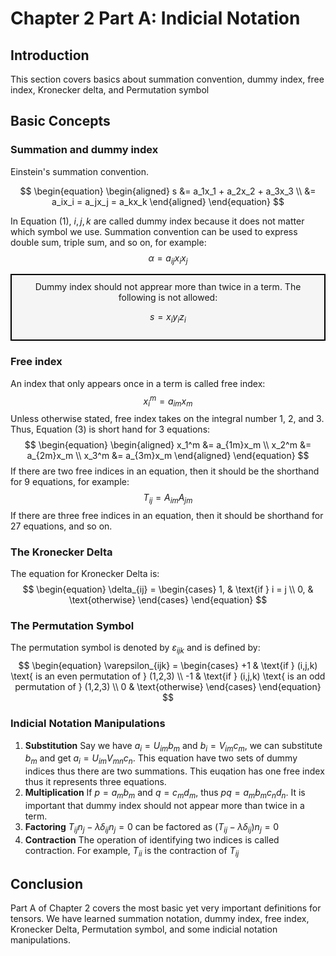 # Chapter 2 Part A: Indicial Notation

## Introduction

This section covers basics about summation convention, dummy index, free index, Kronecker delta, and Permutation symbol

## Basic Concepts

### Summation and dummy index

Einstein's summation convention. 

<!-- equation with equal sign aligned btween multiple lines -->
$$
\begin{equation}
\begin{aligned}
s &= a_1x_1 + a_2x_2 + a_3x_3 \\
  &= a_ix_i = a_jx_j = a_kx_k
\end{aligned}
\end{equation}
$$

In Equation (1), $i, j, k$ are called dummy index because it does not matter which symbol we use. Summation convention can be used to express double sum, triple sum, and so on, for example:
$$
\begin{equation}
α = a_{ij}x_ix_j
\end{equation}
$$

<div align="center" style="border: 2px solid black; background-color: #F5F5F5; padding: 10px;">
Dummy index should not apprear more than twice in a term. The following is not allowed:

$$
s = x_i y_i z_i
$$
</div>

### Free index

An index that only appears once in a term is called free index:
$$
\begin{equation}
x_i^m = a_{im}x_m
\end{equation}
$$
Unless otherwise stated, free index takes on the integral number 1, 2, and 3. Thus, Equation (3) is short hand for 3 equations:
$$
\begin{equation}
  \begin{aligned}
    x_1^m &= a_{1m}x_m \\
    x_2^m &= a_{2m}x_m \\
    x_3^m &= a_{3m}x_m
  \end{aligned}
\end{equation}
$$
If there are two free indices in an equation, then it should be the shorthand for 9 equations, for example:
$$
\begin{equation}
  T_{ij} = A_{im}A_{jm}
\end{equation}
$$
If there are three free indices in an equation, then it should be shorthand for 27 equations, and so on.

### The Kronecker Delta

The equation for Kronecker Delta is:
$$
\begin{equation}
  \delta_{ij} = \begin{cases}
                  1, & \text{if } i = j \\
                  0, & \text{otherwise}
                \end{cases}
\end{equation}
$$

### The Permutation Symbol

The permutation symbol is denoted by $ɛ_{ijk}$ and is defined by:
$$
\begin{equation}
  \varepsilon_{ijk} = \begin{cases}
  +1 & \text{if } (i,j,k) \text{ is an even permutation of } (1,2,3) \\
  -1 & \text{if } (i,j,k) \text{ is an odd permutation of } (1,2,3) \\
  0 & \text{otherwise}
  \end{cases}
\end{equation}
$$

### Indicial Notation Manipulations

1. **Substitution**
Say we have $a_i = U_{im}b_{m}$ and $b_i = V_{im}c_m$, we can substitute $b_m$ and get $a_i = U_{im}V_{mn}c_n$. This equation have two sets of dummy indices thus there are two summations. This euqation has one free index thus it represents three equations.
2. **Multiplication**
If $p=a_m b_m$ and $q = c_m d_m$, thus $pq = a_m b_m c_n d_n$. It is important that dummy index should not appear more than twice in a term.
3. **Factoring**
$T_{ij} n_j - λ δ_{ij} n_j = 0$ can be factored as $(T_{ij} - λ δ_{ij}) n_j = 0$
4. **Contraction**
The operation of identifying two indices is called contraction. For example, $T_{ii}$ is the contraction of $T_{ij}$


## Conclusion

Part A of Chapter 2 covers the most basic yet very important definitions for tensors. We have learned summation notation, dummy index, free index, Kronecker Delta, Permutation symbol, and some indicial notation manipulations. 

